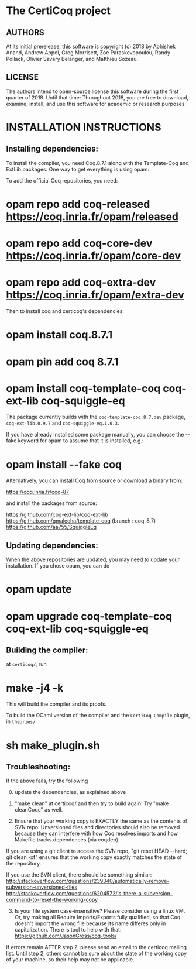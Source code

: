 The CertiCoq project
====================

AUTHORS
-------

At its initial prerelease, this software is copyright (c) 2018 by
Abhishek Anand, Andrew Appel, Greg Morrisett, Zoe Paraskevopoulou, Randy
Pollack, Olivier Savary Belanger, and Matthieu Sozeau.

LICENSE
-------

The authors intend to open-source license this software during the first
quarter of 2018.  Until that time: Throughout 2018, you are free to
download, examine, install, and use this software for academic or
research purposes.


INSTALLATION INSTRUCTIONS
=========================

Installing dependencies:
------------------------

  To install the compiler, you need Coq.8.7.1 along with the Template-Coq
and ExtLib packages.  One way to get everything is using opam:

  To add the official Coq repositories, you need:

# opam repo add coq-released https://coq.inria.fr/opam/released
# opam repo add coq-core-dev https://coq.inria.fr/opam/core-dev
# opam repo add coq-extra-dev https://coq.inria.fr/opam/extra-dev

  Then to install coq and certicoq's dependencies:

# opam install coq.8.7.1
# opam pin add coq 8.7.1
# opam install coq-template-coq coq-ext-lib coq-squiggle-eq

The package currently builds with the `coq-template-coq.8.7.dev` package, `coq-ext-lib.0.9.7` and
`coq-squiggle-eq.1.0.3`.

If you have already installed some package manually, you can choose the --fake keyword for opam to assume that it is installed, e.g.:
# opam install --fake coq


Alternatively, you can install Coq from source or download a binary from:

https://coq.inria.fr/coq-87

and install the packages from source:

https://github.com/coq-ext-lib/coq-ext-lib
https://github.com/gmalecha/template-coq (branch : coq-8.7)
https://github.com/aa755/SquiggleEq


Updating dependencies:
------------------------

When the above repositories are updated, you may need to update your installation.
If you chose opam, you can do
# opam update
# opam upgrade coq-template-coq coq-ext-lib coq-squiggle-eq 


Building the compiler:
----------------------
  at `certicoq/`, run

# make -j4 -k

  This will build the compiler and its proofs.

To build the OCaml version of the compiler and the
`CertiCoq Compile` plugin, in `theories/`

# sh make_plugin.sh

Troubleshooting:
----------------------

If the above fails, try the following

0) update the dependencies, as explained above

1) "make clean" at certicoq/ and then try to build again. Try "make cleanCoqc" as well.

2) Ensure that your working copy is EXACTLY the same as the contents of SVN repo. Unversioned files and directories should also be removed because they can 
interfere with how Coq resolves imports and how Makefile tracks dependences (via coqdep).

If you are using a git client to access the SVN repo, "git reset HEAD --hard; git clean -xf" ensures that the working copy exactly matches the state of the repository.

If you use the SVN client, there should be something similar:
http://stackoverflow.com/questions/239340/automatically-remove-subversion-unversioned-files
http://stackoverflow.com/questions/6204572/is-there-a-subversion-command-to-reset-the-working-copy

3) Is your file system case-insensitive? Please consider using a linux VM. Or,  try making all Require Imports/Exports fully qualified,
so that Coq doesn't import the wrong file because its name differes only in capitalization.
There is tool to help with that:
https://github.com/JasonGross/coq-tools/


If errors remain AFTER step 2, please send an email to the certicoq mailing list.
Until step 2, others cannot be sure about the state of the working copy of your machine, so their help may not be applicable.

